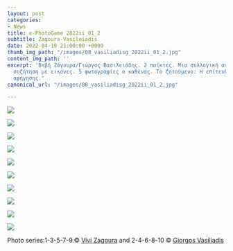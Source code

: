 ```yaml
---
layout: post
categories:
- News
title: e-PhotoGame 2022ii_01_2
subtitle: Zagoura-Vasileiadis
date: 2022-04-19 21:00:00 +0000
thumb_img_path: "/images/08_vasiliadisg_2022ii_01_2.jpg"
content_img_path: ''
excerpt: 'Βιβή Ζάγουρα/Γιώργος Βασιλειάδης. 2 παίκτες. Μια συλλογική ανάπτυξη. Μια
  συζήτηση με εικόνες. 5 φωτογραφίες ο καθένας. Το ζητούμενο: Η επίτευξη μιας οπτικής
  αφήγησης.'
canonical_url: "/images/08_vasiliadisg_2022ii_01_2.jpg"

---
```

![](/images/01_zagourav_2022ii_01_2.jpg)

![](/images/02_vasiliadisg_2022ii_01_2.jpg)

![](/images/03_zagourav_2022ii_01_2.jpg)

![](/images/04_vasiliadisg_2022ii_01_2.jpg)

![](/images/05_zagourav_2022ii_01_2.jpg)

![](/images/06_vasiliadisg_2022ii_01_2.jpg)

![](/images/07_zagourav_2022ii_01_2.jpg)

![](/images/08_vasiliadisg_2022ii_01_2.jpg)

![](/images/09_zagourav_2022ii_01_2.jpg)

![](/images/10_vasiliadisg_2022ii_01_2.jpg)

Photo series:1-3-5-7-9.© <a href="https://www.facebook.com/profile.php?id=100055059506407" target="blank"> Vivi Zagoura</a>  and  2-4-6-8-10  © <a href="https://www.facebook.com/gvasiliadis" target="blank"> Giorgos Vasiliadis</a>
